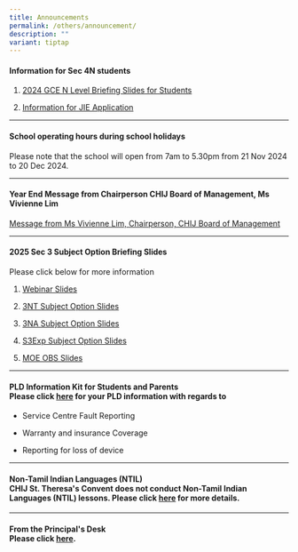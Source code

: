 ```yaml
---
title: Announcements
permalink: /others/announcement/
description: ""
variant: tiptap
---
```

<h4><strong>Information for Sec 4N students</strong></h4>
<ol data-tight="true" class="tight">
<li>
<p><a href="/files/Announcement/GCE N level release/2024_GCE_N_Level_briefing_slides_for_students_YH.pdf" rel="noopener nofollow" target="_blank">2024 GCE N Level Briefing Slides for Students</a>
</p>
</li>
<li>
<p><a href="/files/Announcement/GCE N level release/Information_for_JIE_Application_students.pdf" rel="noopener nofollow" target="_blank">Information for JIE Application</a>
</p>
</li>
</ol>
<hr>
<h4><strong>School operating hours during school holidays</strong></h4>
<p>Please note that the school will open from 7am to 5.30pm from 21 Nov 2024
to 20 Dec 2024.</p>
<hr>
<h4><strong>Year End Message from Chairperson CHIJ Board of Management, Ms Vivienne Lim</strong></h4>
<p><a href="/files/Announcement/STC___2024_Year_Book_Chairperson_Statement__170th_Anniversary_.pdf" rel="noopener nofollow" target="_blank">Message from Ms Vivienne Lim, Chairperson, CHIJ Board of Management</a>
</p>
<hr>
<h4><strong>2025 Sec 3 Subject Option Briefing Slides</strong></h4>
<p>Please click below for more information</p>
<ol data-tight="true" class="tight">
<li>
<p><a href="/files/2025 Subject Option/Sec_2_Parents_Webinar_Briefing.pdf" rel="noopener nofollow" target="_blank">Webinar Slides</a>
</p>
</li>
<li>
<p><a href="/files/2025 Subject Option/2025_Sec_3_Subject_Option_Exercise__NT_.pdf" rel="noopener nofollow" target="_blank">3NT Subject Option Slides</a>
</p>
</li>
<li>
<p><a href="/files/2025 Subject Option/2025_Sec_3_Subject_Option_Exercise__NA_.pdf" rel="noopener nofollow" target="_blank">3NA Subject Option Slides</a>
</p>
</li>
<li>
<p><a href="/files/2025 Subject Option/2025_Sec_3_Subject_Option_Exercise__Express_.pdf" rel="noopener nofollow" target="_blank">S3Exp Subject Option Slides</a>
</p>
</li>
<li>
<p><a href="/files/2025 Subject Option/2025_MOE_OBS_Briefing__For_Parents_.pdf" rel="noopener nofollow" target="_blank">MOE OBS Slides</a>
</p>
</li>
</ol>
<hr>
<h4><strong>PLD Information Kit for Students and Parents</strong> <br>Please click&nbsp;<a href="/files/Student%20Device%20Information%20Kit_CHIJ%20STC.pdf" rel="noopener noreferrer nofollow" target="_blank">here</a>&nbsp;for your PLD information with regards to</h4>
<ul data-tight="true" class="tight">
<li>
<p>Service Centre Fault Reporting</p>
</li>
<li>
<p>Warranty and insurance Coverage</p>
</li>
<li>
<p>Reporting for loss of device</p>
</li>
</ul>
<hr>
<h4><strong>Non-Tamil Indian Languages (NTIL)</strong> <br>CHIJ St. Theresa's Convent does not conduct Non-Tamil Indian Languages (NTIL) lessons. Please click&nbsp;<a href="/others/announcement/non-tamil-indian-languages-ntil" rel="noopener noreferrer nofollow" target="_blank">here</a>&nbsp;for more details.</h4>
<hr>
<h4><strong>From the Principal's Desk</strong> <br>Please click&nbsp;<a href="/others/announcement/from-the-principals-desk" rel="noopener noreferrer nofollow" target="_blank">here</a>.</h4>
<p></p>
<p></p>